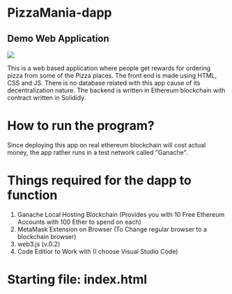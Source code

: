 # PizzaMania-dapp

## Demo Web Application
<image src="./demo.gif"/>

This is a web based application where people get rewards for ordering pizza from some of the Pizza places.
The front end is made using HTML, CSS and JS.
There is no database related with this app cause of its decentralization nature.
The backend is written in Ethereum blockchain with contract written in Solididy.

# How to run the program?

Since deploying this app on real ethereum blockchain will cost actual money, the app rather runs in a test
network called "Ganache".

# Things required for the dapp to function

1) Ganache Local Hosting Blockchain (Provides you with 10 Free Ethereum Accounts with 100 Ether to spend on each)
2) MetaMask Extension on Browser (To Change regular browser to a blockchain browser)
3) web3.js (v.0.2)
4) Code Editior to Work with (I choose Visual Studio Code)

# Starting file: index.html

